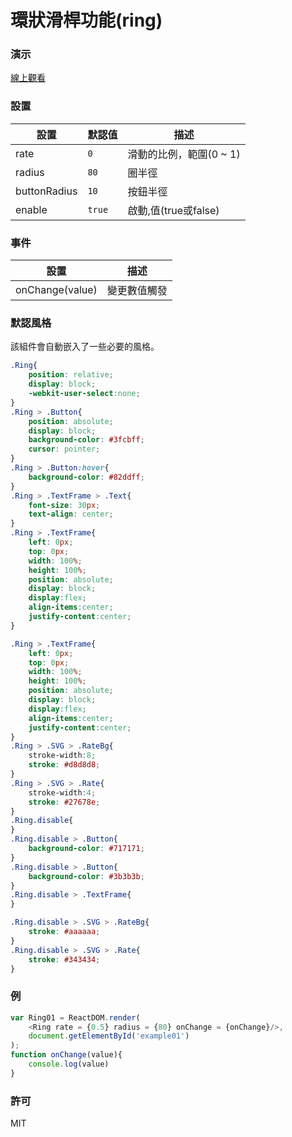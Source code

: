 環狀滑桿功能(ring)
=========================
### 演示
[線上觀看](http://startail007.github.io/reactjs_ring/v0/index.html)
### 設置
|設置|默認值|描述|
|---|---|---|
|rate|`0`|滑動的比例，範圍(0 ~ 1)|
|radius|`80`|圈半徑|
|buttonRadius|`10`|按鈕半徑|
|enable|`true`|啟動,值(true或false)|
### 事件
|設置|描述|
|---|---|
|onChange(value)|變更數值觸發|
### 默認風格
該組件會自動嵌入了一些必要的風格。
```css
.Ring{
    position: relative;
    display: block;
    -webkit-user-select:none;
}
.Ring > .Button{
    position: absolute;
    display: block;
    background-color: #3fcbff;
    cursor: pointer;
}
.Ring > .Button:hover{
    background-color: #82ddff;    
}
.Ring > .TextFrame > .Text{
    font-size: 30px;
    text-align: center;
}
.Ring > .TextFrame{
    left: 0px;
    top: 0px;
    width: 100%;
    height: 100%;
    position: absolute;
    display: block;
    display:flex;
    align-items:center;
    justify-content:center; 
}

.Ring > .TextFrame{
    left: 0px;
    top: 0px;
    width: 100%;
    height: 100%;
    position: absolute;
    display: block;
    display:flex;
    align-items:center;
    justify-content:center; 
}
.Ring > .SVG > .RateBg{
    stroke-width:8;
    stroke: #d8d8d8;
}
.Ring > .SVG > .Rate{
    stroke-width:4;
    stroke: #27678e;
}
.Ring.disable{
}
.Ring.disable > .Button{
    background-color: #717171;
}
.Ring.disable > .Button{
    background-color: #3b3b3b;
}
.Ring.disable > .TextFrame{
}

.Ring.disable > .SVG > .RateBg{
    stroke: #aaaaaa;
}
.Ring.disable > .SVG > .Rate{
    stroke: #343434;
}
```
### 例
```javascript
var Ring01 = ReactDOM.render(
    <Ring rate = {0.5} radius = {80} onChange = {onChange}/>,
    document.getElementById('example01')
);
function onChange(value){
    console.log(value)
}
```
### 許可
MIT
